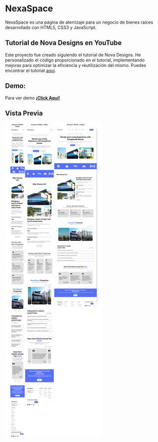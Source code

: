 # NexaSpace

NexaSpace es una página de aterrizaje para un negocio de bienes raíces desarrollado con HTML5, CSS3 y JavaScript.

## Tutorial de Nova Designs en YouTube

Este proyecto fue creado siguiendo el tutorial de Nova Designs. He personalizado el código proporcionado en el tutorial, implementando mejoras para optimizar la eficiencia y reutilización del mismo. Puedes encontrar el tutorial [aquí](https://www.youtube.com/watch?v=3_4ecgQYCeo).


## Demo:
Para ver demo  **[¡Click Aquí!](https://jcodelabs.github.io/NexaSpace/ "ver")**

## Vista Previa
![](https://github.com/JCodeLabs/NexaSpace/blob/main/assets/img/screenshot.png)
